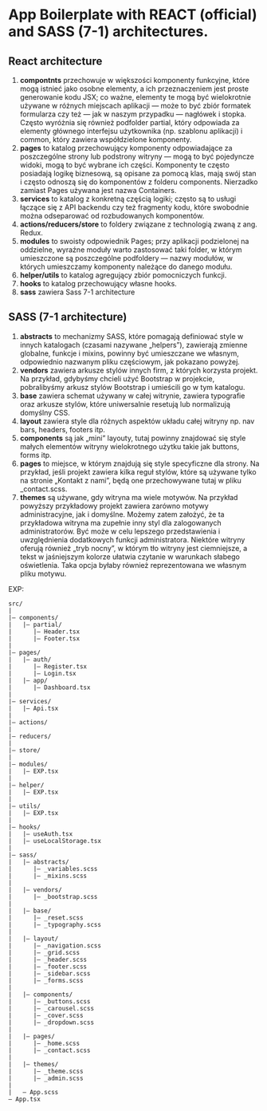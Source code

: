# App Boilerplate with REACT (official) and SASS (7-1) architectures.

## React architecture
1. <strong>compontnts</strong> przechowuje w większości komponenty funkcyjne, które
   mogą istnieć jako osobne elementy, a ich przeznaczeniem jest proste generowanie
   kodu JSX; co ważne, elementy te mogą być wielokrotnie używane w różnych
   miejscach aplikacji — może to być zbiór formatek formularza czy też — jak w naszym
   przypadku — nagłówek i stopka. Często wyróżnia się również podfolder partial,
   który odpowiada za elementy głównego interfejsu użytkownika (np. szablonu aplikacji)
   i common, który zawiera współdzielone komponenty.
2. <strong>pages</strong> to katalog przechowujący komponenty odpowiadające za poszczególne
   strony lub podstrony witryny — mogą to być pojedyncze widoki, mogą to być
   wybrane ich części. Komponenty te często posiadają logikę biznesową, są opisane
   za pomocą klas, mają swój stan i często odnoszą się do komponentów z folderu
   components. Nierzadko zamiast Pages używana jest nazwa Containers.
3. <strong>services</strong> to katalog z konkretną częścią logiki; często są to usługi łączące się z API
   backendu czy też fragmenty kodu, które swobodnie można odseparować
   od rozbudowanych komponentów.
4. <strong>actions/reducers/store</strong> to foldery związane z technologią zwaną z ang. Redux.
5. <strong>modules</strong> to swoisty odpowiednik Pages; przy aplikacji podzielonej na oddzielne,
   wyraźne moduły warto zastosować taki folder, w którym umieszczone są poszczególne
   podfoldery — nazwy modułów, w których umieszczamy komponenty należące
   do danego modułu.
6. <strong>helper/utils</strong> to katalog agregujący zbiór pomocniczych funkcji.
7. <strong>hooks</strong> to katalog przechowujący własne hooks.
8. <strong>sass</strong> zawiera Sass 7-1 architecture

## SASS (7-1 architecture)
1. <strong>abstracts</strong> to mechanizmy SASS, które pomagają definiować style w innych katalogach (czasami nazywane „helpers”), zawierają zmienne globalne, funkcje i mixins, powinny być umieszczane we własnym, odpowiednio nazwanym pliku częściowym, jak pokazano powyżej.
2. <strong>vendors</strong> zawiera arkusze stylów innych firm, z których korzysta projekt. Na przykład, gdybyśmy chcieli użyć Bootstrap w projekcie, pobralibyśmy arkusz stylów Bootstrap i umieścili go w tym katalogu.
3. <strong>base</strong> zawiera schemat używany w całej witrynie, zawiera typografie oraz arkusze stylów, które uniwersalnie resetują lub normalizują domyślny CSS.
4. <strong>layout</strong> zawiera style dla różnych aspektów układu całej witryny np. nav bars, headers, footers itp.
5. <strong>components</strong> są jak „mini” layouty, tutaj powinny znajdować się style małych elementów witryny wielokrotnego użytku takie jak buttons, forms itp.
6. <strong>pages</strong> to miejsce, w którym znajdują się style specyficzne dla strony. Na przykład, jeśli projekt zawiera kilka reguł stylów, które są używane tylko na stronie „Kontakt z nami”, będą one przechowywane tutaj w pliku _contact.scss.
7. <strong>themes</strong> są używane, gdy witryna ma wiele motywów. Na przykład powyższy przykładowy projekt zawiera zarówno motywy administracyjne, jak i domyślne. Możemy zatem założyć, że ta przykładowa witryna ma zupełnie inny styl dla zalogowanych administratorów. Być może w celu lepszego przedstawienia i uwzględnienia dodatkowych funkcji administratora. Niektóre witryny oferują również „tryb nocny”, w którym tło witryny jest ciemniejsze, a tekst w jaśniejszym kolorze ułatwia czytanie w warunkach słabego oświetlenia. Taka opcja byłaby również reprezentowana we własnym pliku motywu.

EXP:
````
src/
|
|– components/
|   |– partial/
|      |– Header.tsx
|      |– Footer.tsx
|
|– pages/
|   |– auth/
|      |– Register.tsx
|      |– Login.tsx
|   |– app/
|      |– Dashboard.tsx
|
|– services/
|   |– Api.tsx
|
|– actions/
|
|– reducers/
|
|– store/
|
|– modules/
|   |– EXP.tsx
|
|– helper/
|   |– EXP.tsx
|
|– utils/
|   |– EXP.tsx
|
|– hooks/
|   |– useAuth.tsx
|   |– useLocalStorage.tsx
|
|– sass/
|   |– abstracts/
|      |– _variables.scss
|      |– _mixins.scss
|
|   |– vendors/
|      |– _bootstrap.scss
|
|   |– base/
|      |– _reset.scss
|      |– _typography.scss
|
|   |– layout/
|      |– _navigation.scss
|      |– _grid.scss
|      |– _header.scss
|      |– _footer.scss
|      |– _sidebar.scss
|      |– _forms.scss
|
|   |– components/
|      |– _buttons.scss
|      |– _carousel.scss
|      |– _cover.scss
|      |– _dropdown.scss
|
|   |– pages/
|      |– _home.scss
|      |– _contact.scss
|
|   |– themes/
|      |– _theme.scss
|      |– _admin.scss
|
|   – App.scss
– App.tsx
````